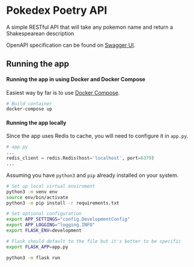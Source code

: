 # Pokedex Poetry API

A simple RESTful API that will take any pokemon name and return a Shakespearean description

OpenAPI specification can be found on [Swagger UI](https://app.swaggerhub.com/apis-docs/teddynecsoiu/pokemon/1.0.0#/Pokemon/get_pokemon__pokemon_name_).

## Running the app

#### Running the app in using Docker and Docker Compose

Easiest way by far is to use [Docker Compose](https://docs.docker.com/compose/). 
```bash
# Build container
docker-compose up
```
#### Running the app locally

Since the app uses Redis to cache, you will need to configure it in `app.py`.

```python
# app.py 
...
redis_client = redis.Redis(host='localhost', port=6379)
...
```

Assuming you have `python3` and `pip` already installed on your system.

```bash
# Set up local virtual enviroment
python3 -m venv env
source env/bin/activate
python3 -m pip install -r requirements.txt

# Set optional configuration
export APP_SETTINGS="config.DevelopmentConfig"
export APP_LOGGING="logging.INFO"
export FLASK_ENV=development

# Flask should default to the file but it's better to be specific
export FLASK_APP=app.py

python3 -m flask run
```

